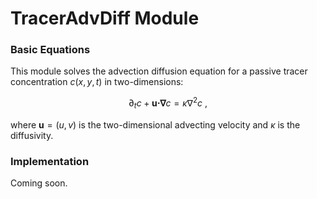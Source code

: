 # TracerAdvDiff Module

### Basic Equations

This module solves the advection diffusion equation for a passive tracer
concentration $c(x,y,t)$ in two-dimensions:

$$\partial_t c + \boldsymbol{u} \boldsymbol{\cdot} \boldsymbol{\nabla} c = \kappa \nabla^2 c\ ,$$

where $\mathbf{u} = (u,v)$ is the two-dimensional advecting velocity and $\kappa$
is the diffusivity.

### Implementation

Coming soon.
